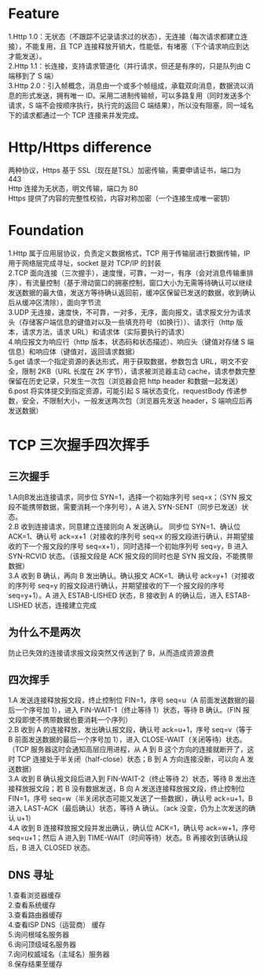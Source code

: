 # Feature
1.Http 1.0：无状态（不跟踪不记录请求过的状态），无连接（每次请求都建立连接），不能复用，且 TCP 连接释放开销大，性能低，有堵塞（下个请求响应到达才能发送）。  
2.Http 1.1：长连接，支持请求管道化（并行请求，但还是有序的，只是队列由 C 端移到了 S 端）  
3.Http 2.0：引入帧概念，消息由一个或多个帧组成，承载双向消息，数据流以消息的形式发送，拥有唯一 ID。采用二进制传输帧，可以多路复用（同时发送多个请求，S 端不会按顺序执行，执行完的返回 C 端结果），所以没有阻塞，同一域名下的请求都通过一个 TCP 连接来并发完成。
# Http/Https difference
两种协议，Https 基于 SSL（现在是TSL）加密传输，需要申请证书，端口为 443  
Http 连接为无状态，明文传输，端口为 80  
Https 提供了内容的完整性校验，内容对称加密（一个连接生成唯一密钥）
# Foundation
1.Http 属于应用层协议，负责定义数据格式，TCP 用于传输层进行数据传输，IP 用于网络层完成寻址，socket 是对 TCP/IP 的封装  
2.TCP 面向连接（三次握手），速度慢，可靠，一对一，有序（会对消息传输重排序），有流量控制（基于滑动窗口的拥塞控制，窗口大小为无需等待确认可以继续发送数据的最大值，发送方等待确认返回前，缓冲区保留已发送的数据，收到确认后从缓冲区清除），面向字节流  
3.UDP 无连接，速度快，不可靠，一对多，无序，面向报文，请求报文分为请求头（存储客户端信息的键值对以及一些填充符号（如换行））、请求行（http 版本，请求方法，请求 URL）和请求体（实际要执行的请求）  
4.响应报文为响应行（http 版本，状态码和状态描述）、响应头（键值对存储 S 端信息）和响应体（键值对，返回请求数据）  
5.get 请求一个指定资源的表达形式，用于获取数据，参数包含 URL，明文不安全，限制 2KB（URL 长度在 2K 字节），请求被浏览器主动 cache，请求参数完整保留在历史记录，只发生一次包（浏览器会把 http header 和数据一起发送）   
6.post 将实体提交到指定资源，可能引起 S 端状态变化，requestBody 传递参数，安全，不限制大小，一般发送两次包（浏览器先发送 header，S 端响应后再发送数据）  
# TCP 三次握手四次挥手
## 三次握手
1.A向B发出连接请求，同步位 SYN=1，选择一个初始序列号 seq=x；（SYN 报文段不能携带数据，需要消耗一个序列号），A 进入 SYN-SENT（同步已发送）状态。  
2.B 收到连接请求，同意建立连接则向 A 发送确认。 同步位 SYN=1、确认位 ACK=1、确认号 ack=x+1（对接收的序列号 seq=x 的报文段进行确认，并期望接收的下一个报文段的序号 seq=x+1），同时选择一个初始序列号 seq=y，B 进入 SYN-RCVID 状态。（该报文段是 ACK 报文段的同时也是 SYN 报文段，不能携带数据）  
3.A 收到 B 确认，再向 B 发出确认。确认报文 ACK=1、确认号 ack=y+1（对接收的序列号 seq=y 的报文段进行确认，并期望接收的下一个报文段的序号 seq=y+1）。A 进入 ESTAB-LISHED 状态，B 接收到 A 的确认后，进入 ESTAB-LISHED 状态，连接建立完成
## 为什么不是两次
防止已失效的连接请求报文段突然又传送到了 B，从而造成资源浪费
## 四次挥手
1.A 发送连接释放报文段，终止控制位 FIN=1，序号 seq=u（A 前面发送数据的最后一个序号加 1），进入 FIN-WAIT-1（终止等待 1）状态，等待 B 确认。（FIN 报文段即使不携带数据也要消耗一个序列）  
2.B 收到 A 的连接释放，发出确认报文段，确认号 ack=u+1，序号 seq=v（等于 B 前面发送数据的最后一个序号加 1），进入 CLOSE-WAIT（关闭等待）状态。（TCP 服务器这时会通知高层应用进程，从 A 到 B 这个方向的连接就断开了，这时 TCP 连接处于半关闭（half-close）状态；B 到 A 方向连接没断，可以向 A 发送数据）  
3.A 收到 B 确认报文段后进入到 FIN-WAIT-2（终止等待 2）状态，等待 B 发出连接释放报文段；若 B 没有数据发送，B 向 A 发送连接释放报文段，终止控制位 FIN=1，序号 seq=w（半关闭状态可能又发送了一些数据），确认号 ack=u+1，B 进入 LAST-ACK（最后确认）状态，等待 A 确认。（ack 没变，仍为上次发送的确认 u+1）  
4.A 收到 B 连接释放报文段并发出确认，确认位 ACK=1，确认号 ack=w+1，序号 seq=u+1；然后 A 进入到 TIME-WAIT（时间等待）状态。B 再接收到该确认段后，B 进入 CLOSED 状态。
## DNS 寻址
1.查看浏览器缓存  
2.查看系统缓存  
3.查看路由器缓存  
4.查看ISP DNS（运营商） 缓存  
5.询问根域名服务器  
6.询问顶级域名服务器  
7.询问权威域名（主域名）服务器  
8.保存结果至缓存
